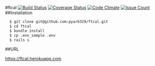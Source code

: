 #ftcal
[![Build Status](https://travis-ci.org/pyar6329/ftcal.svg?branch=master)](https://travis-ci.org/pyar6329/ftcal)
[![Coverage Status](https://coveralls.io/repos/github/pyar6329/ftcal/badge.svg?branch=master)](https://coveralls.io/github/pyar6329/ftcal?branch=master)
[![Code Climate](https://codeclimate.com/github/pyar6329/ftcal/badges/gpa.svg)](https://codeclimate.com/github/pyar6329/ftcal)
[![Issue Count](https://codeclimate.com/github/pyar6329/ftcal/badges/issue_count.svg)](https://codeclimate.com/github/pyar6329/ftcal)
##Installation

```bash
  $ git clone git@github.com:pyar6329/ftcal.git
  $ cd ftcal
  $ bundle install
  $ cp .env_sample .env
  $ rails s
```

##URL

https://ftcal.herokuapp.com
